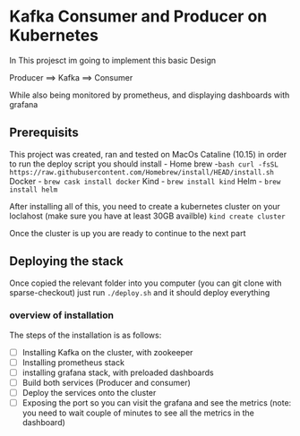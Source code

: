 # Kafka Consumer and Producer on Kubernetes

In This projesct im going to implement this basic Design

Producer ==> Kafka ==> Consumer

While also being monitored by prometheus, and displaying dashboards with grafana

## Prerequisits

This project was created, ran and tested on MacOs Cataline (10.15)
in order to run the deploy script you should install -
Home brew -`bash curl -fsSL https://raw.githubusercontent.com/Homebrew/install/HEAD/install.sh`
Docker - `brew cask install docker`
Kind - `brew install kind`
Helm - `brew install helm`

After installing all of this, you need to create a kubernetes cluster on your loclahost (make sure you have at least 30GB availble)
`kind create cluster`

Once the cluster is up you are ready to continue to the next part
## Deploying the stack

Once copied the relevant folder into you computer (you can git clone with sparse-checkout)
just run
`./deploy.sh` and it should deploy everything

### overview of installation
The steps of the installation is as follows:

 - [ ] Installing Kafka on the cluster, with zookeeper
 - [ ] Installing prometheus stack
 - [ ] installing grafana stack, with preloaded dashboards
 - [ ] Build both services (Producer and consumer)
 - [ ] Deploy the services onto the cluster
 - [ ] Exposing the port so you can visit the grafana and see the metrics (note: you need to wait couple of minutes to see all the metrics in the dashboard)
